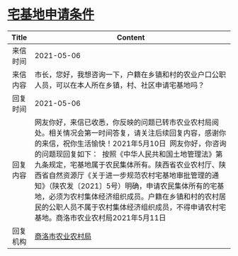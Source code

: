 # <a href="http://www.shangluo.gov.cn/zmhd/ldxxxx.jsp?urltype=leadermail.LeaderMailContentUrl&wbtreeid=1112&leadermailid=7210">宅基地申请条件</a>
| Title |                                                                                                                                    Content                                                                                                                                    |
|:-----:|-------------------------------------------------------------------------------------------------------------------------------------------------------------------------------------------------------------------------------------------------------------------------------|
| 来信时间  | 2021-05-06                                                                                                                                                                                                                                                                    |
| 来信内容  | 市长，您好，我想咨询一下，户籍在乡镇和村的农业户口公职人员，可以在本人所在乡镇，村、社区申请宅基地吗？                                                                                                                                                                                                                           |
| 回复时间  | 2021-05-06                                                                                                                                                                                                                                                                    |
| 回复内容  | 网友你好，来信已收悉，你反映的问题已转市农业农村局阅处。相关情况会第一时间答复，请关注后续回复内容，感谢你的来信，祝你生活愉快！2021年5月10日  网友你好，你咨询的问题现回复如下：  按照《中华人民共和国土地管理法》第九条规定，宅基地属于农民集体所有。陕西省农业农村厅、陕西省自然资源厅《关于进一步规范农村宅基地审批管理的通知》（陕农发〔2021〕5号）明确，申请农民集体所有的宅基地，必须为农村集体经济组织成员。户籍在乡镇和村的农村居民的公职人员不属于农村集体经济组织成员，不得申请农村宅基地。商洛市农业农村局2021年5月11日 |
| 回复机构  | <a href="../../categories/agencies/商洛市农业农村局.md">商洛市农业农村局</a>                                                                                                                                                                                                                    |